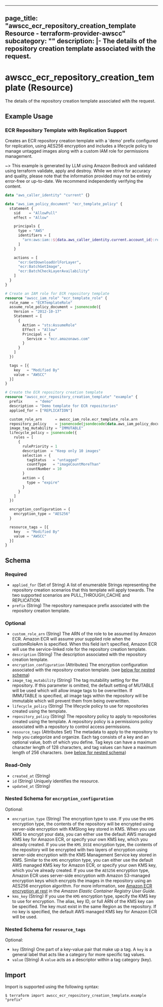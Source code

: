 
---
page_title: "awscc_ecr_repository_creation_template Resource - terraform-provider-awscc"
subcategory: ""
description: |-
  The details of the repository creation template associated with the request.
---

# awscc_ecr_repository_creation_template (Resource)

The details of the repository creation template associated with the request.

## Example Usage

### ECR Repository Template with Replication Support

Creates an ECR repository creation template with a 'demo' prefix configured for replication, using AES256 encryption and includes a lifecycle policy to manage untagged images along with a custom IAM role for permissions management.

~> This example is generated by LLM using Amazon Bedrock and validated using terraform validate, apply and destroy. While we strive for accuracy and quality, please note that the information provided may not be entirely error-free or up-to-date. We recommend independently verifying the content.

```terraform
data "aws_caller_identity" "current" {}

data "aws_iam_policy_document" "ecr_template_policy" {
  statement {
    sid    = "AllowPull"
    effect = "Allow"

    principals {
      type = "AWS"
      identifiers = [
        "arn:aws:iam::${data.aws_caller_identity.current.account_id}:root"
      ]
    }

    actions = [
      "ecr:GetDownloadUrlForLayer",
      "ecr:BatchGetImage",
      "ecr:BatchCheckLayerAvailability"
    ]
  }
}

# Create an IAM role for ECR repository template
resource "awscc_iam_role" "ecr_template_role" {
  role_name = "ECRTemplateRole"
  assume_role_policy_document = jsonencode({
    Version = "2012-10-17"
    Statement = [
      {
        Action = "sts:AssumeRole"
        Effect = "Allow"
        Principal = {
          Service = "ecr.amazonaws.com"
        }
      }
    ]
  })

  tags = [{
    key   = "Modified By"
    value = "AWSCC"
  }]
}

# Create the ECR repository creation template
resource "awscc_ecr_repository_creation_template" "example" {
  prefix      = "demo"
  description = "Demo template for ECR repositories"
  applied_for = ["REPLICATION"]

  custom_role_arn      = awscc_iam_role.ecr_template_role.arn
  repository_policy    = jsonencode(jsondecode(data.aws_iam_policy_document.ecr_template_policy.json))
  image_tag_mutability = "IMMUTABLE"
  lifecycle_policy = jsonencode({
    rules = [
      {
        rulePriority = 1
        description  = "Keep only 10 images"
        selection = {
          tagStatus   = "untagged"
          countType   = "imageCountMoreThan"
          countNumber = 10
        }
        action = {
          type = "expire"
        }
      }
    ]
  })

  encryption_configuration = {
    encryption_type = "AES256"
  }

  resource_tags = [{
    key   = "Modified By"
    value = "AWSCC"
  }]
}
```

<!-- schema generated by tfplugindocs -->
## Schema

### Required

- `applied_for` (Set of String) A list of enumerable Strings representing the repository creation scenarios that this template will apply towards. The two supported scenarios are PULL_THROUGH_CACHE and REPLICATION
- `prefix` (String) The repository namespace prefix associated with the repository creation template.

### Optional

- `custom_role_arn` (String) The ARN of the role to be assumed by Amazon ECR. Amazon ECR will assume your supplied role when the customRoleArn is specified. When this field isn't specified, Amazon ECR will use the service-linked role for the repository creation template.
- `description` (String) The description associated with the repository creation template.
- `encryption_configuration` (Attributes) The encryption configuration associated with the repository creation template. (see [below for nested schema](#nestedatt--encryption_configuration))
- `image_tag_mutability` (String) The tag mutability setting for the repository. If this parameter is omitted, the default setting of MUTABLE will be used which will allow image tags to be overwritten. If IMMUTABLE is specified, all image tags within the repository will be immutable which will prevent them from being overwritten.
- `lifecycle_policy` (String) The lifecycle policy to use for repositories created using the template.
- `repository_policy` (String) The repository policy to apply to repositories created using the template. A repository policy is a permissions policy associated with a repository to control access permissions.
- `resource_tags` (Attributes Set) The metadata to apply to the repository to help you categorize and organize. Each tag consists of a key and an optional value, both of which you define. Tag keys can have a maximum character length of 128 characters, and tag values can have a maximum length of 256 characters. (see [below for nested schema](#nestedatt--resource_tags))

### Read-Only

- `created_at` (String)
- `id` (String) Uniquely identifies the resource.
- `updated_at` (String)

<a id="nestedatt--encryption_configuration"></a>
### Nested Schema for `encryption_configuration`

Optional:

- `encryption_type` (String) The encryption type to use.
 If you use the ``KMS`` encryption type, the contents of the repository will be encrypted using server-side encryption with KMSlong key stored in KMS. When you use KMS to encrypt your data, you can either use the default AWS managed KMS key for Amazon ECR, or specify your own KMS key, which you already created.
 If you use the ``KMS_DSSE`` encryption type, the contents of the repository will be encrypted with two layers of encryption using server-side encryption with the KMS Management Service key stored in KMS. Similar to the ``KMS`` encryption type, you can either use the default AWS managed KMS key for Amazon ECR, or specify your own KMS key, which you've already created. 
 If you use the ``AES256`` encryption type, Amazon ECR uses server-side encryption with Amazon S3-managed encryption keys which encrypts the images in the repository using an AES256 encryption algorithm.
 For more information, see [Amazon ECR encryption at rest](https://docs.aws.amazon.com/AmazonECR/latest/userguide/encryption-at-rest.html) in the *Amazon Elastic Container Registry User Guide*.
- `kms_key` (String) If you use the ``KMS`` encryption type, specify the KMS key to use for encryption. The alias, key ID, or full ARN of the KMS key can be specified. The key must exist in the same Region as the repository. If no key is specified, the default AWS managed KMS key for Amazon ECR will be used.


<a id="nestedatt--resource_tags"></a>
### Nested Schema for `resource_tags`

Optional:

- `key` (String) One part of a key-value pair that make up a tag. A ``key`` is a general label that acts like a category for more specific tag values.
- `value` (String) A ``value`` acts as a descriptor within a tag category (key).

## Import

Import is supported using the following syntax:

```shell
$ terraform import awscc_ecr_repository_creation_template.example "prefix"
```
